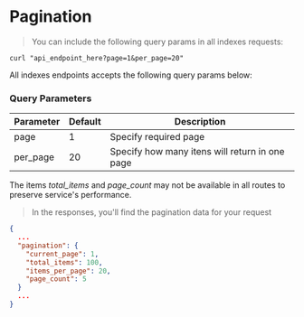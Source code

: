 # Pagination

> You can include the following query params in all indexes requests:

```shell
curl "api_endpoint_here?page=1&per_page=20"
```

All indexes endpoints accepts the following query params below:

<h3>Query Parameters</h3>

Parameter | Default | Description
--------- | ------- | -----------
page      | 1       | Specify required page
per_page  | 20      | Specify how many itens will return in one page

<aside class="warning">The items <i>total_items</i> and <i>page_count</i> may not be available in all routes to preserve service's performance.</aside>

> In the responses, you'll find the pagination data for your request

```json
{
  ...
  "pagination": {
    "current_page": 1,
    "total_items": 100,
    "items_per_page": 20,
    "page_count": 5
  }
  ...
}
```
